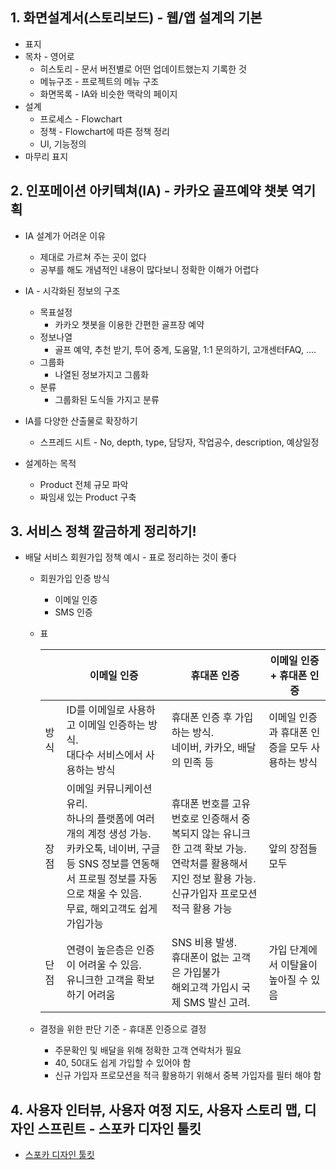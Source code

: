 ## 1. 화면설계서(스토리보드) - 웹/앱 설계의 기본
* 표지
* 목차 - 영어로
  * 히스토리 - 문서 버전별로 어떤 업데이트했는지 기록한 것
  * 메뉴구조 - 프로젝트의 메뉴 구조
  * 화면목록 - IA와 비슷한 맥락의 페이지
* 설계
  * 프로세스 - Flowchart
  * 정책 - Flowchart에 따른 정책 정리
  * UI, 기능정의
* 마무리 표지

## 2. 인포메이션 아키텍쳐(IA) - 카카오 골프예약 챗봇 역기획
* IA 설계가 어려운 이유
  * 제대로 가르쳐 주는 곳이 없다
  * 공부를 해도 개념적인 내용이 많다보니 정확한 이해가 어렵다

* IA - 시각화된 정보의 구조
  * 목표설정
    * 카카오 챗봇을 이용한 간편한 골프장 예약
  * 정보나열
    * 골프 예약, 추천 받기, 투어 중계, 도움말, 1:1 문의하기, 고개센터FAQ, ....
  * 그룹화
    * 나열된 정보가지고 그룹화
  * 분류
    * 그룹화된 도식들 가지고 분류

* IA를 다양한 산출물로 확장하기
  * 스프레드 시트 - No, depth, type, 담당자, 작업공수, description, 예상일정

* 설계하는 목적
  * Product 전체 규모 파악
  * 짜임새 있는 Product 구축

## 3. 서비스 정책 깔금하게 정리하기!
* 배달 서비스 회원가입 정책 예시 - 표로 정리하는 것이 좋다
  * 회원가입 인증 방식
    * 이메일 인증
    * SMS 인증
  * 표

    || 이메일 인증 | 휴대폰 인증 | 이메일 인증 + 휴대폰 인증 |
    |-|---------|-----------|---------------------|
    |방식|ID를 이메일로 사용하고 이메일 인증하는 방식.<br> 대다수 서비스에서 사용하는 방식|휴대폰 인증 후 가입하는 방식.<br> 네이버, 카카오, 배달의 민족 등 | 이메일 인증과 휴대폰 인증을 모두 사용하는 방식|
    |장점|이메일 커뮤니케이션 유리.<br>하나의 플랫폼에 여러 개의 계정 생성 가능.<br> 카카오톡, 네이버, 구글 등 SNS 정보를 연동해서 프로필 정보를 자동으로 채울 수 있음.<br> 무료, 해외고객도 쉽게 가입가능| 휴대폰 번호를 고유 번호로 인증해서 중복되지 않는 유니크한 고객 확보 가능.<br> 연락처를 활용해서 지인 정보 활용 가능.<br> 신규가입자 프로모션 적극 활용 가능| 앞의 장점들 모두 |
    |단점| 연령이 높은층은 인증이 어려울 수 있음.<br>유니크한 고객을 확보하기 어려움|SNS 비용 발생.<br>휴대폰이 없는 고객은 가입불가<br>해외고객 가입시 국제 SMS 발신 고려.| 가입 단계에서 이탈율이 높아질 수 있음|
  
  * 결정을 위한 판단 기준 - 휴대폰 인증으로 결정
    * 주문확인 및 배달을 위해 정확한 고객 연락처가 필요
    * 40, 50대도 쉽게 가입할 수 있어야 함
    * 신규 가입자 프로모션을 적극 활용하기 위해서 중복 가입자를 필터 해야 함

## 4. 사용자 인터뷰, 사용자 여정 지도, 사용자 스토리 맵, 디자인 스프린트 - 스포카 디자인 툴킷
* [스포카 디자인 툴킷](https://spoqa.github.io/design-toolkit/)
